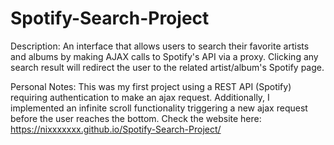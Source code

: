# Spotify-Search-Project
Description: An interface that allows users to search their favorite artists and albums by making AJAX calls to Spotify's API via a proxy. Clicking any search result will redirect the user to the related artist/album's Spotify page.

Personal Notes: This was my first project using a REST API (Spotify) requiring authentication to make an ajax request. Additionally, I implemented an infinite scroll functionality triggering a new ajax request before the user reaches the bottom. 
Check the website here: https://nixxxxxxx.github.io/Spotify-Search-Project/


